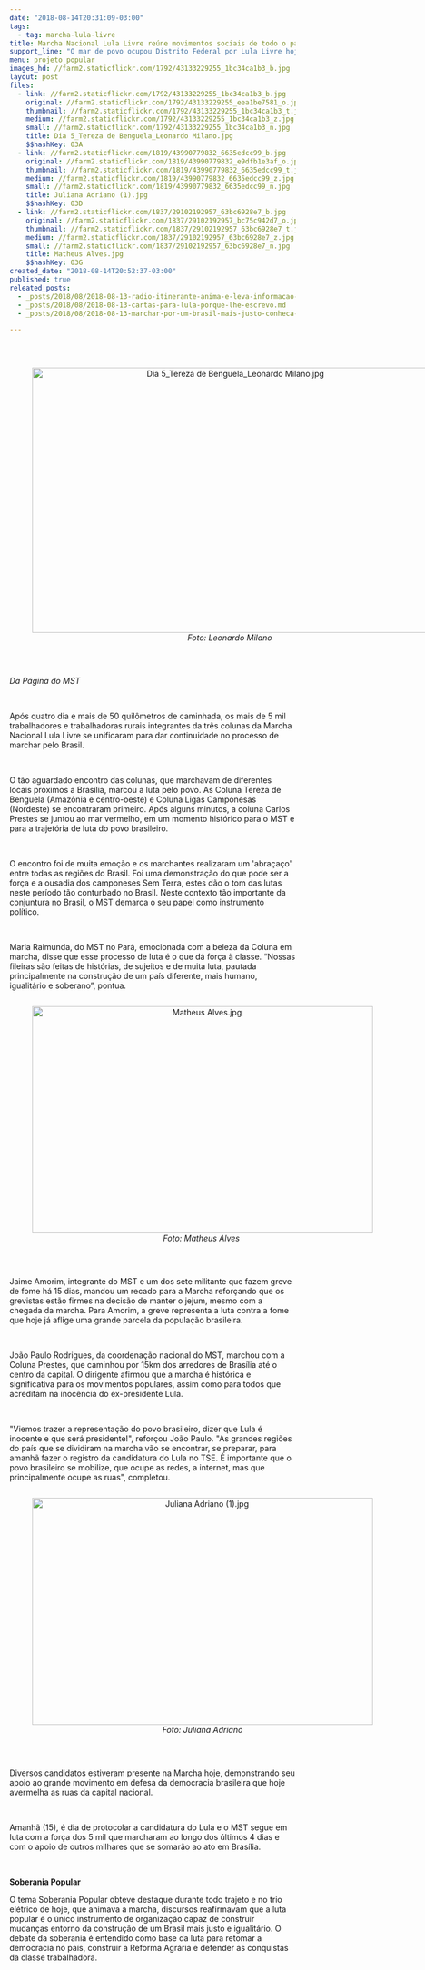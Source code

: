 ```yaml
---
date: "2018-08-14T20:31:09-03:00"
tags:
  - tag: marcha-lula-livre
title: Marcha Nacional Lula Livre reúne movimentos sociais de todo o país em Brasília
support_line: "O mar de povo ocupou Distrito Federal por Lula Livre hoje (14) por terra, trabalho e moradia"
menu: projeto popular
images_hd: //farm2.staticflickr.com/1792/43133229255_1bc34ca1b3_b.jpg
layout: post
files:
  - link: //farm2.staticflickr.com/1792/43133229255_1bc34ca1b3_b.jpg
    original: //farm2.staticflickr.com/1792/43133229255_eea1be7581_o.jpg
    thumbnail: //farm2.staticflickr.com/1792/43133229255_1bc34ca1b3_t.jpg
    medium: //farm2.staticflickr.com/1792/43133229255_1bc34ca1b3_z.jpg
    small: //farm2.staticflickr.com/1792/43133229255_1bc34ca1b3_n.jpg
    title: Dia 5_Tereza de Benguela_Leonardo Milano.jpg
    $$hashKey: 03A
  - link: //farm2.staticflickr.com/1819/43990779832_6635edcc99_b.jpg
    original: //farm2.staticflickr.com/1819/43990779832_e9dfb1e3af_o.jpg
    thumbnail: //farm2.staticflickr.com/1819/43990779832_6635edcc99_t.jpg
    medium: //farm2.staticflickr.com/1819/43990779832_6635edcc99_z.jpg
    small: //farm2.staticflickr.com/1819/43990779832_6635edcc99_n.jpg
    title: Juliana Adriano (1).jpg
    $$hashKey: 03D
  - link: //farm2.staticflickr.com/1837/29102192957_63bc6928e7_b.jpg
    original: //farm2.staticflickr.com/1837/29102192957_bc75c942d7_o.jpg
    thumbnail: //farm2.staticflickr.com/1837/29102192957_63bc6928e7_t.jpg
    medium: //farm2.staticflickr.com/1837/29102192957_63bc6928e7_z.jpg
    small: //farm2.staticflickr.com/1837/29102192957_63bc6928e7_n.jpg
    title: Matheus Alves.jpg
    $$hashKey: 03G
created_date: "2018-08-14T20:52:37-03:00"
published: true
releated_posts:
  - _posts/2018/08/2018-08-13-radio-itinerante-anima-e-leva-informacao-a-marcha-nacional-lula-livre.md
  - _posts/2018/08/2018-08-13-cartas-para-lula-porque-lhe-escrevo.md
  - _posts/2018/08/2018-08-13-marchar-por-um-brasil-mais-justo-conheca-a-historia-da-coluna-prestes.md

---
```

<p>&nbsp;</p>

<div style="text-align:center">
<figure class="image" style="display:inline-block"><img alt="Dia 5_Tereza de Benguela_Leonardo Milano.jpg" height="467" src="//farm2.staticflickr.com/1792/43133229255_1bc34ca1b3_b.jpg" width="700" />
<figcaption><em>Foto: Leonardo Milano&nbsp;</em></figcaption>
</figure>
</div>

<p>&nbsp;</p>

<p><em>Da P&aacute;gina do MST&nbsp;</em></p>

<p>&nbsp;</p>

<p>Ap&oacute;s quatro dia e mais de 50 quil&ocirc;metros de caminhada, os mais de 5 mil trabalhadores e trabalhadoras rurais integrantes da tr&ecirc;s colunas da Marcha Nacional Lula Livre se unificaram para dar continuidade no processo de marchar pelo Brasil.</p>

<p>&nbsp;</p>

<p>O t&atilde;o aguardado encontro das colunas, que marchavam de diferentes locais pr&oacute;ximos a Bras&iacute;lia, marcou a luta pelo povo. As Coluna Tereza de Benguela (Amaz&ocirc;nia e centro-oeste) e Coluna Ligas Camponesas (Nordeste) se encontraram primeiro. Ap&oacute;s alguns minutos, a coluna Carlos Prestes se juntou ao mar vermelho, em um momento hist&oacute;rico para o MST e para a trajet&oacute;ria de luta do povo brasileiro.</p>

<p>&nbsp;</p>

<p>O encontro foi de muita emo&ccedil;&atilde;o e os marchantes realizaram um &#39;abra&ccedil;a&ccedil;o&#39; entre todas as regi&otilde;es do Brasil. Foi uma demonstra&ccedil;&atilde;o do que pode ser a for&ccedil;a e a ousadia dos camponeses Sem Terra, estes d&atilde;o o tom das lutas neste per&iacute;odo t&atilde;o conturbado no Brasil. Neste contexto t&atilde;o importante da conjuntura no Brasil, o MST demarca o seu papel como instrumento pol&iacute;tico.</p>

<p>&nbsp;</p>

<p>Maria Raimunda, do MST no Par&aacute;, emocionada com a beleza da Coluna em marcha, disse que esse processo de luta &eacute; o que d&aacute; for&ccedil;a &agrave; classe. &ldquo;Nossas fileiras s&atilde;o feitas de hist&oacute;rias, de sujeitos e de muita luta, pautada principalmente na constru&ccedil;&atilde;o de um pa&iacute;s diferente, mais humano, igualit&aacute;rio e soberano&rdquo;, pontua.</p>

<div style="text-align:center">
<figure class="image" style="display:inline-block"><img alt="Matheus Alves.jpg" height="400" src="//farm2.staticflickr.com/1837/29102192957_63bc6928e7_b.jpg" width="600" />
<figcaption><em>Foto: Matheus Alves&nbsp;</em></figcaption>
</figure>
</div>

<p style="text-align: center;">&nbsp;</p>

<p>Jaime Amorim, integrante do MST e um dos sete militante que fazem greve de fome h&aacute; 15 dias, mandou um recado para a Marcha refor&ccedil;ando que os grevistas est&atilde;o firmes na decis&atilde;o de manter o jejum, mesmo com a chegada da marcha. Para Amorim, a greve representa a luta contra a fome que hoje j&aacute; aflige uma grande parcela da popula&ccedil;&atilde;o brasileira.</p>

<p>&nbsp;</p>

<p>Jo&atilde;o Paulo Rodrigues, da coordena&ccedil;&atilde;o nacional do MST, marchou com a Coluna Prestes, que caminhou por 15km dos arredores de Bras&iacute;lia at&eacute; o centro da capital. O dirigente afirmou que a marcha &eacute; hist&oacute;rica e significativa para os movimentos populares, assim como para todos que acreditam na inoc&ecirc;ncia do ex-presidente Lula.</p>

<p>&nbsp;</p>

<p>&quot;Viemos trazer a representa&ccedil;&atilde;o do povo brasileiro, dizer que Lula &eacute; inocente e que ser&aacute; presidente!&quot;, refor&ccedil;ou Jo&atilde;o Paulo. &quot;As grandes regi&otilde;es do pa&iacute;s que se dividiram na marcha v&atilde;o se encontrar, se preparar, para amanh&atilde; fazer o registro da candidatura do Lula no TSE. &Eacute; importante que o povo brasileiro se mobilize, que ocupe as redes, a internet, mas que principalmente ocupe as ruas&quot;, completou.</p>

<div style="text-align:center">
<figure class="image" style="display:inline-block"><img alt="Juliana Adriano (1).jpg" height="400" src="//farm2.staticflickr.com/1819/43990779832_6635edcc99_b.jpg" width="600" />
<figcaption><em>Foto: Juliana Adriano</em></figcaption>
</figure>
</div>

<p>&nbsp;</p>

<p>Diversos candidatos estiveram presente na Marcha hoje, demonstrando seu apoio ao grande movimento em defesa da democracia brasileira que hoje avermelha as ruas da capital nacional.</p>

<p>&nbsp;</p>

<p>Amanh&atilde; (15), &eacute; dia de protocolar a candidatura do Lula e o MST segue em luta com a for&ccedil;a dos 5 mil que marcharam ao longo dos &uacute;ltimos 4 dias e com o apoio de outros milhares que se somar&atilde;o ao ato em Bras&iacute;lia.</p>

<p>&nbsp;</p>

<p><strong>Soberania Popular</strong></p>

<p>O tema Soberania Popular obteve destaque durante todo trajeto e no trio el&eacute;trico de hoje, que animava a marcha, discursos reafirmavam que a luta popular &eacute; o &uacute;nico instrumento de organiza&ccedil;&atilde;o capaz de construir mudan&ccedil;as entorno da constru&ccedil;&atilde;o de um Brasil mais justo e igualit&aacute;rio. O debate da soberania &eacute; entendido como base da luta para retomar a democracia no pa&iacute;s, construir a Reforma Agr&aacute;ria e defender as conquistas da classe trabalhadora.</p>
